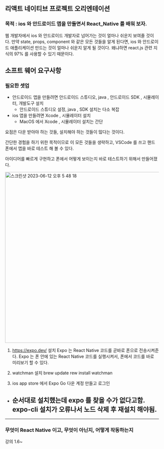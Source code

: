 ## 리액트 네이티브 프로젝트 오리엔테이션 

### 목적 : ios 와 안드로이드 앱을 만들면서 React_Native 를 배워 보자.  
웹 개발자에서 ios 와 안드로이드 개발자로 넘어가는 것이 얼마나 쉬운지 보여줄 것이다. 
만약 state, props, component 와 같은 모든 것들을 알게 된다면, ios 와 안드로이드 애플리케이션 만드는 것이 얼마나 쉬운지 알게 될 것이다. 왜냐하면 react.js 관련 지식의 97% 를 사용할 수 있기 때문이다.  

## 소프트 웨어 요구사항 

### 필요한 셋업 
- 안드로이드 앱을 만들려면 안드로이드 스튜디오, java , 안드로이드 SDK , 시뮬레이터, 개발도구 설치
  - 안드로이드 스튜디오 설정, java , SDK 설치는 다소 복잡
- ios 앱을 만들려면 Xcode , 시뮬레이터 설치 
  - MacOS 에서 Xcode , 시뮬레이터 설치는 간단
  
요점은 다운 받아야 하는 것들, 설치해야 하는 것들이 많다는 것이다.  

간단한 경험을 하기 위한 목적이므로 이 모든 것들을 생략하고, VSCode 를 쓰고 핸드폰에서 앱을 바로 테스트 해 볼 수 있다.  

아이디어를 빠르게 구현하고 폰에서 어떻게 보이는지 바로 테스트하기 위해서 만들어졌다.


<img width="560" alt="스크린샷 2023-06-12 오후 5 48 18" src="https://github.com/EUN-HA-CHOI/React_Native/assets/97012561/915960e8-ea6a-42c8-8bb3-3fc91ed51681">


1. https://expo.dev/ 설치 
   Expo 는 React Native 코드를 곧바로 폰으로 전송시켜준다. 
   Expo 는 폰 안에 있는 React Native 코드를 실행시켜서, 폰에서 코드를 바로 미리보기 할 수 있다. 
   
2. watchman 설치 
   brew update
   rew install watchman
3. ios app store 에서 Expo Go 다운
   계정 만들고 로그인
  
- 순서대로 설치했는데 expo 를 찾을 수가 없다고함. expo-cli 설치가 오류나서 노드 삭제 후 재설치 해야됨.
  - 


<hr>

### 무엇이 React Native 이고, 무엇이 아닌지, 어떻게 작동하는지

강의 1.6~
   
